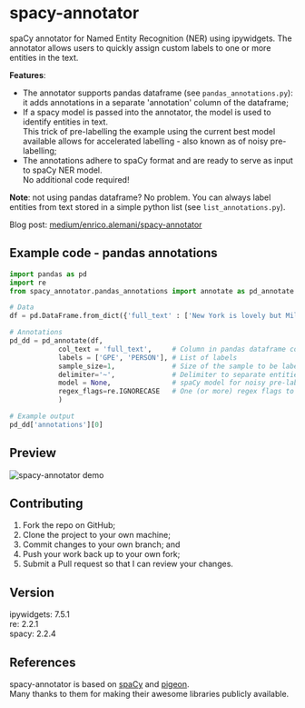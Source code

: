 # spacy-annotator
spaCy annotator for Named Entity Recognition (NER) using ipywidgets.
The annotator allows users to quickly assign custom labels to one or more entities in the text.   

**Features**:
* The annotator supports pandas dataframe (see `pandas_annotations.py`): it adds annotations in a separate 'annotation' column of the dataframe;
* If a spacy model is passed into the annotator, the model is used to identify entities in text.   
This trick of pre-labelling the example using the current best model available allows for accelerated labelling - also known as of noisy pre-labelling;
* The annotations adhere to spaCy format and are ready to serve as input to spaCy NER model.   
No additional code required!

**Note**: not using pandas dataframe? No problem. You can always label entities from text stored in a simple python list (see `list_annotations.py`).

Blog post: [medium/enrico.alemani/spacy-annotator](https://medium.com/@enrico.alemani/how-to-create-training-data-for-spacy-ner-models-using-ipywidgets-c4aa71bf61a2)

## Example code - pandas annotations
```python
import pandas as pd
import re
from spacy_annotator.pandas_annotations import annotate as pd_annotate

# Data
df = pd.DataFrame.from_dict({'full_text' : ['New York is lovely but Milan is amazing!']})

# Annotations
pd_dd = pd_annotate(df,
            col_text = 'full_text',     # Column in pandas dataframe containing text to be labelled
            labels = ['GPE', 'PERSON'], # List of labels
            sample_size=1,              # Size of the sample to be labelled
            delimiter='~',              # Delimiter to separate entities in GUI
            model = None,               # spaCy model for noisy pre-labelling
            regex_flags=re.IGNORECASE   # One (or more) regex flags to be applied when searching for entities in text
            )

# Example output
pd_dd['annotations'][0]
```

## Preview
![spacy-annotator demo](demo/spacy-annotator_demo.gif)

## Contributing
1. Fork the repo on GitHub;
2. Clone the project to your own machine;
3. Commit changes to your own branch; and
4. Push your work back up to your own fork;
5. Submit a Pull request so that I can review your changes.

## Version
ipywidgets: 7.5.1   
re: 2.2.1   
spacy: 2.2.4

## References
spacy-annotator is based on [spaCy](https://spacy.io/) and [pigeon](https://github.com/agermanidis/pigeon).   
Many thanks to them for making their awesome libraries publicly available.
